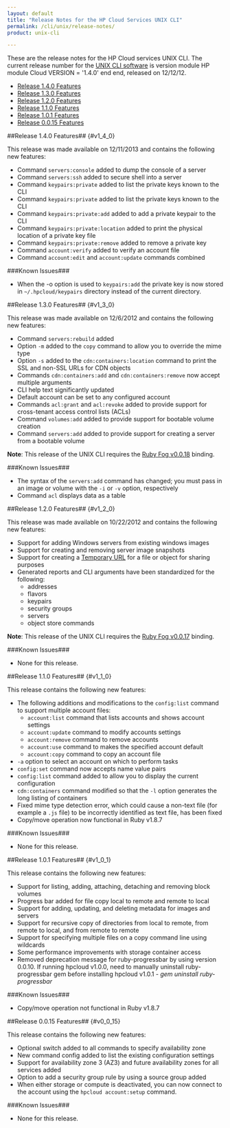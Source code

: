 ```yaml
---
layout: default
title: "Release Notes for the HP Cloud Services UNIX CLI"
permalink: /cli/unix/release-notes/
product: unix-cli

---
```

These are the release notes for the HP Cloud services UNIX CLI.  The current release number for the [UNIX CLI software](/cli/unix) is version module HP
  module Cloud
    VERSION = '1.4.0'
  end
end, released on 12/12/12.

* [Release 1.4.0 Features](#v1_4_0)
* [Release 1.3.0 Features](#v1_3_0)
* [Release 1.2.0 Features](#v1_2_0)
* [Release 1.1.0 Features](#v1_1_0)
* [Release 1.0.1 Features](#v1_0_1)
* [Release 0.0.15 Features](#v0_0_15)

##Release 1.4.0 Features## {#v1_4_0}

This release was made available on 12/11/2013 and contains the following new features:

* Command `servers:console` added to dump the console of a server
* Command `servers:ssh` added to secure shell into a server
* Command `keypairs:private` added to list the private keys known to the CLI
* Command `keypairs:private` added to list the private keys known to the CLI
* Command `keypairs:private:add` added to add a private keypair to the CLI
* Command `keypairs:private:location` added to print the physical location of a private key file
* Command `keypairs:private:remove` added to remove a private key
* Command `account:verify` added to verify an account file
* Command `account:edit` and `account:update` commands combined

###Known Issues###

* When the -o option is used to `keypairs:add` the private key is now stored in `~/.hpcloud/keypairs` directory instead of the current directory.

##Release 1.3.0 Features## {#v1_3_0}

This release was made available on 12/6/2012 and contains the following new features:

* Command `servers:rebuild` added
* Option `-m` added to the `copy` command to allow you to override the mime type
* Option `-s` added to the `cdn:containers:location` command to print the SSL and non-SSL URLs for CDN objects
* Commands `cdn:containers:add` and `cdn:containers:remove` now accept multiple arguments
* CLI help text significantly updated
* Default account can be set to any configured account
* Commands `acl:grant` and `acl:revoke` added to provide support for cross-tenant access control lists (ACLs)
* Command `volumes:add` added to provide support for bootable volume creation
* Command `servers:add` added to provide support for creating a server from a bootable volume

**Note**: This release of the UNIX CLI requires the [Ruby Fog v0.0.18](https://docs.hpcloud.com/bindings/fog/install) binding.

###Known Issues###

* The syntax of the `servers:add` command has changed; you must pass in an image or volume with the `-i` or `-v` option, respectively
* Command `acl` displays data as a table


##Release 1.2.0 Features## {#v1_2_0}

This release was made available on 10/22/2012 and contains the following new features:

* Support for adding Windows servers from existing windows images 
* Support for creating and removing server image snapshots
* Support for creating a [Temporary URL](https://docs.hpcloud.com/cli/unix/object-storage#TmpurlCommand) for a file or object for sharing purposes
* Generated reports and CLI arguments have been standardized for the following:
  - addresses
  - flavors
  - keypairs
  - security groups
  - servers
  - object store commands
  
**Note**: This release of the UNIX CLI requires the [Ruby Fog v0.0.17](https://docs.hpcloud.com/bindings/fog/install) binding.

###Known Issues###

* None for this release.


##Release 1.1.0 Features## {#v1_1_0}

This release contains the following new features:

* The following additions and modifications to the `config:list` command to support multiple account files:
  - `account:list` command that lists accounts and shows account settings
  - `account:update` command to modify accounts settings
  - `account:remove` command to remove accounts
  - `account:use` command to makes the specified account default
  - `account:copy` command to copy an account file
* `-a` option to select an account on which to perform tasks
* `config:set` command now accepts name value pairs
* `config:list` command added to allow you to display the current configuration
* `cdn:containers` command modified so that the `-l` option generates the long listing of containers
* Fixed mime type detection error, which could cause a non-text file (for example a `.js` file) to be incorrectly identified as text file, has been fixed
* Copy/move operation now functional in Ruby v1.8.7


###Known Issues###

* None for this release.


##Release 1.0.1 Features## {#v1_0_1}

This release contains the following new features:

* Support for listing, adding, attaching, detaching and removing block volumes
* Progress bar added for file copy local to remote and remote to local
* Support for adding, updating, and deleting metadata for images and servers
* Support for recursive copy of directories from local to remote, from remote to local, and from remote to remote
* Support for specifying multiple files on a copy command line using wildcards
* Some performance improvements with storage container access
* Removed deprecation message for ruby-progressbar by using version 0.0.10. If running hpcloud v1.0.0, need to manually uninstall ruby-progressbar gem before installing hpcloud v1.0.1 - *gem uninstall ruby-progressbar*

###Known Issues###

* Copy/move operation not functional in Ruby v1.8.7


##Release 0.0.15 Features## {#v0_0_15}

This release contains the following new features:

* Optional switch added to all commands to specify availability zone
* New command config added to list the existing configuration settings
* Support for availability zone 3 (AZ3) and future availability zones for all services added
* Option to add a security group rule by using a source group added
* When either storage or compute is deactivated, you can now connect to the account using the `hpcloud account:setup` command.

###Known Issues###

* None for this release.

